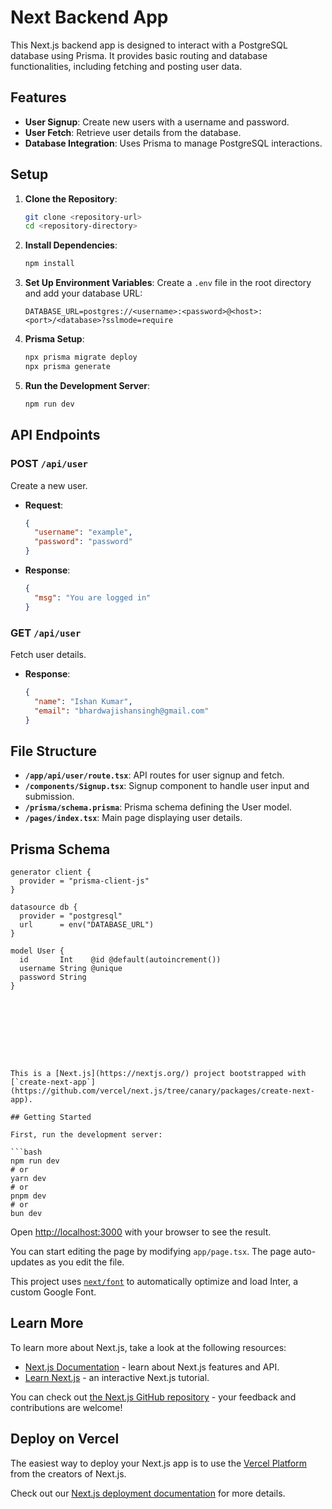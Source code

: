 # Next Backend App

This Next.js backend app is designed to interact with a PostgreSQL database using Prisma. It provides basic routing and database functionalities, including fetching and posting user data.

## Features

- **User Signup**: Create new users with a username and password.
- **User Fetch**: Retrieve user details from the database.
- **Database Integration**: Uses Prisma to manage PostgreSQL interactions.

## Setup

1. **Clone the Repository**:
    ```sh
    git clone <repository-url>
    cd <repository-directory>
    ```

2. **Install Dependencies**:
    ```sh
    npm install
    ```

3. **Set Up Environment Variables**:
    Create a `.env` file in the root directory and add your database URL:
    ```env
    DATABASE_URL=postgres://<username>:<password>@<host>:<port>/<database>?sslmode=require
    ```

4. **Prisma Setup**:
    ```sh
    npx prisma migrate deploy
    npx prisma generate
    ```

5. **Run the Development Server**:
    ```sh
    npm run dev
    ```

## API Endpoints

### POST `/api/user`

Create a new user.

- **Request**:
    ```json
    {
      "username": "example",
      "password": "password"
    }
    ```

- **Response**:
    ```json
    {
      "msg": "You are logged in"
    }
    ```

### GET `/api/user`

Fetch user details.

- **Response**:
    ```json
    {
      "name": "Ishan Kumar",
      "email": "bhardwajishansingh@gmail.com"
    }
    ```

## File Structure

- **`/app/api/user/route.tsx`**: API routes for user signup and fetch.
- **`/components/Signup.tsx`**: Signup component to handle user input and submission.
- **`/prisma/schema.prisma`**: Prisma schema defining the User model.
- **`/pages/index.tsx`**: Main page displaying user details.

## Prisma Schema

```prisma
generator client {
  provider = "prisma-client-js"
}

datasource db {
  provider = "postgresql"
  url      = env("DATABASE_URL")
}

model User {
  id       Int    @id @default(autoincrement())
  username String @unique
  password String
}









This is a [Next.js](https://nextjs.org/) project bootstrapped with [`create-next-app`](https://github.com/vercel/next.js/tree/canary/packages/create-next-app).

## Getting Started

First, run the development server:

```bash
npm run dev
# or
yarn dev
# or
pnpm dev
# or
bun dev
```

Open [http://localhost:3000](http://localhost:3000) with your browser to see the result.

You can start editing the page by modifying `app/page.tsx`. The page auto-updates as you edit the file.

This project uses [`next/font`](https://nextjs.org/docs/basic-features/font-optimization) to automatically optimize and load Inter, a custom Google Font.

## Learn More

To learn more about Next.js, take a look at the following resources:

- [Next.js Documentation](https://nextjs.org/docs) - learn about Next.js features and API.
- [Learn Next.js](https://nextjs.org/learn) - an interactive Next.js tutorial.

You can check out [the Next.js GitHub repository](https://github.com/vercel/next.js/) - your feedback and contributions are welcome!

## Deploy on Vercel

The easiest way to deploy your Next.js app is to use the [Vercel Platform](https://vercel.com/new?utm_medium=default-template&filter=next.js&utm_source=create-next-app&utm_campaign=create-next-app-readme) from the creators of Next.js.

Check out our [Next.js deployment documentation](https://nextjs.org/docs/deployment) for more details.
